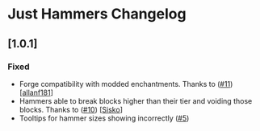 # Just Hammers Changelog

## [1.0.1]

### Fixed

- Forge compatibility with modded enchantments. Thanks to ([#11](https://github.com/ErrorMikey/JustHammers/pull/11)) [[allanf181](https://github.com/allanf181)]
- Hammers able to break blocks higher than their tier and voiding those blocks. Thanks to ([#10](https://github.com/ErrorMikey/JustHammers/pull/10)) [[Sisko](https://github.com/CaptainSisko)]
- Tooltips for hammer sizes showing incorrectly ([#5](https://github.com/ErrorMikey/JustHammers/issues/5))
